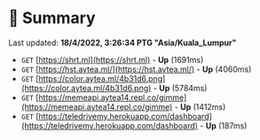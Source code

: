 # 📖 Summary
Last updated: **18/4/2022, 3:26:34 PTG "Asia/Kuala_Lumpur"**

- `GET` [https://shrt.ml](https://shrt.ml) - **Up** (1691ms)
- `GET` [https://hst.aytea.ml/](https://hst.aytea.ml/) - **Up** (4060ms)
- `GET` [https://color.aytea.ml/4b31d6.png](https://color.aytea.ml/4b31d6.png) - **Up** (5784ms)
- `GET` [https://memeapi.aytea14.repl.co/gimme](https://memeapi.aytea14.repl.co/gimme) - **Up** (1412ms)
- `GET` [https://teledrivemy.herokuapp.com/dashboard](https://teledrivemy.herokuapp.com/dashboard) - **Up** (187ms)

